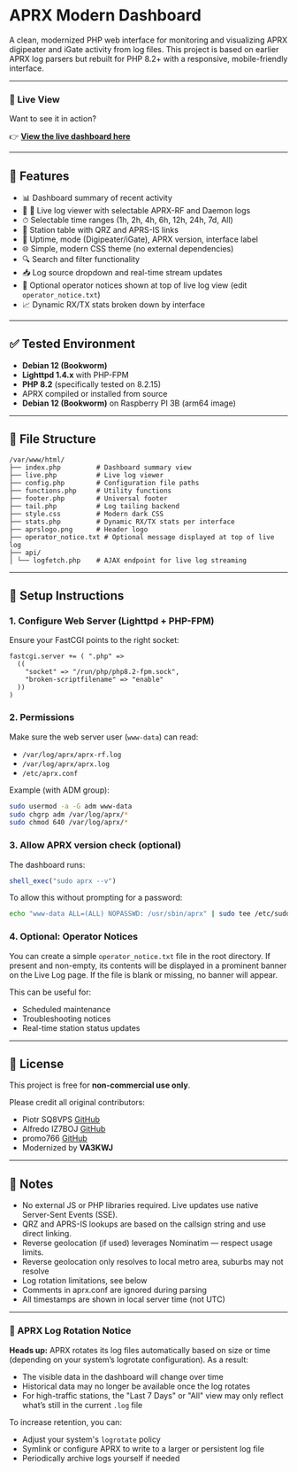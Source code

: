 # APRX Modern Dashboard

A clean, modernized PHP web interface for monitoring and visualizing APRX digipeater and iGate activity from log files. This project is based on earlier APRX log parsers but rebuilt for PHP 8.2+ with a responsive, mobile-friendly interface.

---

### 📡 Live View

Want to see it in action?

👉 **[View the live dashboard here](https://aprx.va3kwj.ca)**

---

## 🚀 Features

- 📊 Dashboard summary of recent activity
- 📡 📡 Live log viewer with selectable APRX-RF and Daemon logs
- ⏱ Selectable time ranges (1h, 2h, 4h, 6h, 12h, 24h, 7d, All)
- 🧭 Station table with QRZ and APRS-IS links
- 🧠 Uptime, mode (Digipeater/iGate), APRX version, interface label
- 🌐 Simple, modern CSS theme (no external dependencies)
- 🔍 Search and filter functionality
- 📥 Log source dropdown and real-time stream updates
- 📢 Optional operator notices shown at top of live log view (edit `operator_notice.txt`)
- 📈 Dynamic RX/TX stats broken down by interface

---

## ✅ Tested Environment

- **Debian 12 (Bookworm)**
- **Lighttpd 1.4.x** with PHP-FPM
- **PHP 8.2** (specifically tested on 8.2.15)
- APRX compiled or installed from source
- **Debian 12 (Bookworm)** on Raspberry PI 3B (arm64 image)

---

## 📂 File Structure

```
/var/www/html/
├── index.php         # Dashboard summary view
├── live.php          # Live log viewer
├── config.php        # Configuration file paths
├── functions.php     # Utility functions
├── footer.php        # Universal footer
├── tail.php          # Log tailing backend
├── style.css         # Modern dark CSS
├── stats.php         # Dynamic RX/TX stats per interface
├── aprslogo.png      # Header logo
├── operator_notice.txt # Optional message displayed at top of live log
├── api/
│ └── logfetch.php    # AJAX endpoint for live log streaming
```

---

## 🔧 Setup Instructions

### 1. Configure Web Server (Lighttpd + PHP-FPM)
Ensure your FastCGI points to the right socket:
```lighttpd
fastcgi.server += ( ".php" =>
  ((
    "socket" => "/run/php/php8.2-fpm.sock",
    "broken-scriptfilename" => "enable"
  ))
)
```

### 2. Permissions
Make sure the web server user (`www-data`) can read:

- `/var/log/aprx/aprx-rf.log`
- `/var/log/aprx/aprx.log`
- `/etc/aprx.conf`

Example (with ADM group):
```bash
sudo usermod -a -G adm www-data
sudo chgrp adm /var/log/aprx/*
sudo chmod 640 /var/log/aprx/*
```

### 3. Allow APRX version check (optional)
The dashboard runs:
```php
shell_exec("sudo aprx --v")
```
To allow this without prompting for a password:
```bash
echo "www-data ALL=(ALL) NOPASSWD: /usr/sbin/aprx" | sudo tee /etc/sudoers.d/aprx-dashboard
```

### 4. Optional: Operator Notices

You can create a simple `operator_notice.txt` file in the root directory. If present and non-empty, its contents will be displayed in a prominent banner on the Live Log page. If the file is blank or missing, no banner will appear.

This can be useful for:

- Scheduled maintenance
- Troubleshooting notices
- Real-time station status updates

---

## 📜 License

This project is free for **non-commercial use only**.

Please credit all original contributors:

- Piotr SQ8VPS [GitHub](https://github.com/sq8vps/aprx-simplewebstat)
- Alfredo IZ7BOJ [GitHub](https://github.com/IZ7BOJ/aprx-simplewebstat)
- promo766 [GitHub](https://github.com/promo776/aprx-simplewebstat)
- Modernized by **VA3KWJ**

---

## 📎 Notes

- No external JS or PHP libraries required. Live updates use native Server-Sent Events (SSE).
- QRZ and APRS-IS lookups are based on the callsign string and use direct linking.
- Reverse geolocation (if used) leverages Nominatim — respect usage limits.
- Reverse geolocation only resolves to local metro area, suburbs may not resolve
- Log rotation limitations, see below
- Comments in aprx.conf are ignored during parsing
- All timestamps are shown in local server time (not UTC)

---

### 🔁 APRX Log Rotation Notice

**Heads up:** APRX rotates its log files automatically based on size or time (depending on your system’s logrotate configuration). As a result:

- The visible data in the dashboard will change over time
- Historical data may no longer be available once the log rotates
- For high-traffic stations, the "Last 7 Days" or "All" view may only reflect what’s still in the current `.log` file

To increase retention, you can:
- Adjust your system's `logrotate` policy
- Symlink or configure APRX to write to a larger or persistent log file
- Periodically archive logs yourself if needed
